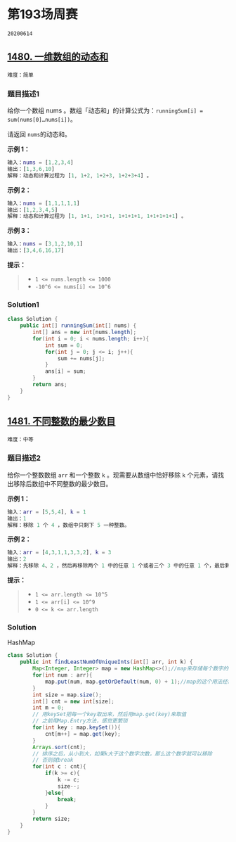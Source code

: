 # 第193场周赛

`20200614`

## [1480. 一维数组的动态和](https://leetcode-cn.com/problems/running-sum-of-1d-array/)

`难度：简单`

### 题目描述1

给你一个数组 nums 。数组「动态和」的计算公式为：`runningSum[i] = sum(nums[0]…nums[i])`。

请返回 `nums`的动态和。

**示例 1：**

```matlab
输入：nums = [1,2,3,4]
输出：[1,3,6,10]
解释：动态和计算过程为 [1, 1+2, 1+2+3, 1+2+3+4] 。
```

**示例 2：**

```matlab
输入：nums = [1,1,1,1,1]
输出：[1,2,3,4,5]
解释：动态和计算过程为 [1, 1+1, 1+1+1, 1+1+1+1, 1+1+1+1+1] 。
```

**示例 3：**

```matlab
输入：nums = [3,1,2,10,1]
输出：[3,4,6,16,17]
```

**提示：**

> - `1 <= nums.length <= 1000`
> - `-10^6 <= nums[i] <= 10^6`

### Solution1

```java
class Solution {
    public int[] runningSum(int[] nums) {
        int[] ans = new int[nums.length];
        for(int i = 0; i < nums.length; i++){
            int sum = 0;
            for(int j = 0; j <= i; j++){
                sum += nums[j];
            }
            ans[i] = sum;
        }
        return ans;
    }
}
```

## [1481. 不同整数的最少数目](https://leetcode-cn.com/problems/least-number-of-unique-integers-after-k-removals/)

`难度：中等`

### 题目描述2

给你一个整数数组 `arr` 和一个整数 `k` 。现需要从数组中恰好移除 `k` 个元素，请找出移除后数组中不同整数的最少数目。

**示例 1：**

```matlab
输入：arr = [5,5,4], k = 1
输出：1
解释：移除 1 个 4 ，数组中只剩下 5 一种整数。
```

**示例 2：**

```matlab
输入：arr = [4,3,1,1,3,3,2], k = 3
输出：2
解释：先移除 4、2 ，然后再移除两个 1 中的任意 1 个或者三个 3 中的任意 1 个，最后剩下 1 和 3 两种整数。
```

**提示：**

> - `1 <= arr.length <= 10^5`
> - `1 <= arr[i] <= 10^9`
> - `0 <= k <= arr.length`

### Solution

HashMap

```java
class Solution {
    public int findLeastNumOfUniqueInts(int[] arr, int k) {
        Map<Integer, Integer> map = new HashMap<>();//map来存储每个数字的次数
        for(int num : arr){
            map.put(num, map.getOrDefault(num, 0) + 1);//map的这个用法经常用到，getOrDefault
        }
        int size = map.size();
        int[] cnt = new int[size];
        int m = 0;
        // 用keySet把每一个key取出来，然后用map.get(key)来取值
        // 之前用Map.Entry方法，感觉更繁琐
        for(int key : map.keySet()){
            cnt[m++] = map.get(key);
        }
        Arrays.sort(cnt);
        // 排序之后，从小到大，如果k大于这个数字次数，那么这个数字就可以移除
        // 否则就break
        for(int c : cnt){
            if(k >= c){
                k -= c;
                size--;
            }else{
                break;
            }
        }
        return size;
    }
}
```